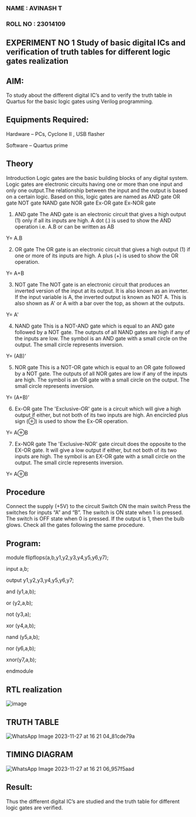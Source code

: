 ### NAME : AVINASH T
### ROLL NO : 23014109

## EXPERIMENT NO 1 Study of basic digital ICs and verification of truth tables for different logic gates realization

## AIM:
 To study about the different digital IC’s and to verify the truth table in Quartus for the basic logic gates using Verilog programming.

## Equipments Required:
Hardware – PCs, Cyclone II , USB flasher

Software – Quartus prime

## Theory
Introduction
Logic gates are the basic building blocks of any digital system. Logic gates are electronic circuits having one or more than one input and only one output.The relationship between the input and the output is based on a certain logic. Based on this, logic gates are named as AND gate OR gate NOT gate NAND gate NOR gate Ex-OR gate Ex-NOR gate
1) AND gate
The AND gate is an electronic circuit that gives a high output (1) only if all its inputs are high. A dot (.) is used to show the AND operation i.e. A.B or can be written as AB

Y= A.B

2) OR gate
The OR gate is an electronic circuit that gives a high output (1) if one or more of its inputs are high. A plus (+) is used to show the OR operation.

Y= A+B

3) NOT gate
The NOT gate is an electronic circuit that produces an inverted version of the input at its output. It is also known as an inverter. If the input variable is A, the inverted output is known as NOT A. This is also shown as A' or A with a bar over the top, as shown at the outputs.

Y= A'

4) NAND gate
This is a NOT-AND gate which is equal to an AND gate followed by a NOT gate. The outputs of all NAND gates are high if any of the inputs are low. The symbol is an AND gate with a small circle on the output. The small circle represents inversion.

Y= (AB)’

5) NOR gate
This is a NOT-OR gate which is equal to an OR gate followed by a NOT gate. The outputs of all NOR gates are low if any of the inputs are high. The symbol is an OR gate with a small circle on the output. The small circle represents inversion.

Y= (A+B)’

6) Ex-OR gate
The 'Exclusive-OR' gate is a circuit which will give a high output if either, but not both of its two inputs are high. An encircled plus sign (⊕) is used to show the Ex-OR operation.

Y= A⊕B

7) Ex-NOR gate
The 'Exclusive-NOR' gate circuit does the opposite to the EX-OR gate. It will give a low output if either, but not both of its two inputs are high. The symbol is an EX-OR gate with a small circle on the output. The small circle represents inversion.

Y= A⊕B

## Procedure
Connect the supply (+5V) to the circuit
Switch ON the main switch
Press the switches for inputs “A” and “B”. The switch is ON state when 1 is pressed. The switch is OFF state when 0 is pressed.
If the output is 1, then the bulb glows.
Check all the gates following the same procedure.

## Program:
module flipflops(a,b,y1,y2,y3,y4,y5,y6,y7);

input a,b;

output y1,y2,y3,y4,y5,y6,y7;

and (y1,a,b);

or (y2,a,b);

not (y3,a);

xor (y4,a,b);

nand (y5,a,b);

nor (y6,a,b);

xnor(y7,a,b);

endmodule 

## RTL realization
![image](https://github.com/AVINASH05T/Study-of-basic-digital-IC-s-and-verification-of-truth-tables-for-different-logic-gates-realization-/assets/151514286/9d5a5f8f-6da1-4be4-af24-8f3a4f66e558)

## TRUTH TABLE
![WhatsApp Image 2023-11-27 at 16 21 04_81cde79a](https://github.com/AVINASH05T/Study-of-basic-digital-IC-s-and-verification-of-truth-tables-for-different-logic-gates-realization-/assets/151514286/8acec7b8-a244-459a-81ea-f77bddc17a4f)

## TIMING DIAGRAM
![WhatsApp Image 2023-11-27 at 16 21 06_957f5aad](https://github.com/AVINASH05T/Study-of-basic-digital-IC-s-and-verification-of-truth-tables-for-different-logic-gates-realization-/assets/151514286/0eb4a0de-013b-43e1-8c40-5de4dcdc9ba5)


## Result:
Thus the different digital IC’s are studied and the truth table for different logic gates are verified.
